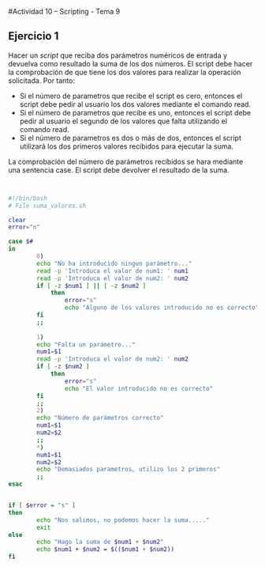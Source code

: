 #Actividad 10 – Scripting - Tema 9

 
## Ejercicio 1

Hacer un *script* que reciba dos parámetros numéricos de entrada y devuelva como resultado la suma de los dos números. 
El script debe hacer la comprobación de que tiene los dos valores para realizar la operación solicitada.  Por tanto: 
- Si el número de parametros que recibe el script es cero, entonces el script debe pedir al usuario los dos valores mediante el comando read. 
- Si el número de parametros que recibe es uno, entonces el script debe pedir al usuario el segundo de los valores que falta utilizando el comando read.
- Si el número de parametros es dos o más de dos, entonces el script utilizará los dos primeros valores recibidos para ejecutar la suma.

La comprobación del número de parámetros recibidos se hara mediante una sentencia case. 
El script debe devolver el resultado de la suma. 

```bash


#!/bin/bash
# File suma_valores.sh

clear
error="n"

case $#
in
        0) 
        echo "No ha introducido ningun parámetro..."
        read -p 'Introduca el valor de num1: ' num1
        read -p 'Introduca el valor de num2: ' num2
        if [ -z $num1 ] || [ -z $num2 ]
            then 
                error="s"
                echo "Alguno de los valores introducido no es correcto"
        fi
        ;;
  
        1)
        echo "Falta un parámetro..."
        num1=$1
        read -p 'Introduca el valor de num2: ' num2
        if [ -z $num2 ]
            then
                error="s"
                echo "El valor introducido no es correcto"
        fi
        ;;
        2)
        echo "Número de parámetros correcto"
        num1=$1
        num2=$2
        ;;
        *)
        num1=$1
        num2=$2
        echo "Demasiados parametros, utilizo los 2 primeros"
        ;;
esac


if [ $error = "s" ]
then 
        echo "Nos salimos, no podemos hacer la suma....."
        exit
else
        echo "Hago la suma de $num1 + $num2"
        echo $num1 + $num2 = $(($num1 + $num2))
fi


```
